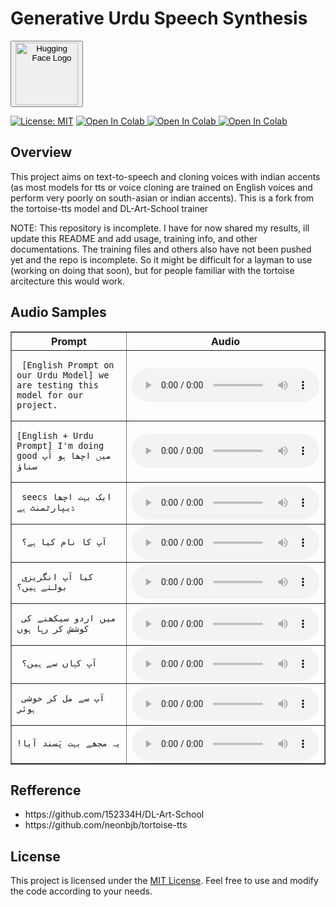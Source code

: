 <h1>Generative Urdu Speech Synthesis</h1>

 <a href="https://huggingface.co/zohann/urdu-tts" target="_blank">
        <button>
            <img src="https://huggingface.co/front/assets/hugging_face_logo.svg" alt="Hugging Face Logo" width="100">
        </button>
    </a>
    
  <p>
  <a href="https://opensource.org/licenses/MIT"><img src="https://img.shields.io/badge/License-MIT-blue.svg" alt="License: MIT"></a>
</a>
<a href="https://colab.research.google.com/drive/1g_VHQQvl-23tT635uz57isbcvsYEvyZR?usp=sharing">
  <img src="https://colab.research.google.com/assets/colab-badge.svg" alt="Open In Colab">
</a>
<a href="https://colab.research.google.com/drive/1FGm_OxAi6f3y8_JExqOqcCyFK2cn6YQu?usp=sharing">
  <img src="https://colab.research.google.com/assets/colab-badge.svg" alt="Open In Colab">
</a>
  <a href="https://colab.research.google.com/drive/1gGKaVaWyl6SCWIBWQehWrgHWiG1teFw4?usp=sharing">
  <img src="https://colab.research.google.com/assets/colab-badge.svg" alt="Open In Colab">
  </a>
 </p>


<h2>Overview</h2>
<p>This project aims on text-to-speech and cloning voices with indian accents (as most models for tts or voice cloning are trained on English voices and perform very poorly on south-asian or indian accents). This is a fork from the tortoise-tts model and DL-Art-School trainer </p>
NOTE: This repository is incomplete. I have for now shared my results, ill update this README and add usage, training info, and other documentations. The training files and others also have not been pushed yet and the repo is incomplete. So it might be difficult for a layman to use (working on doing that soon), but for people familiar with the tortoise arcitecture this would work.
</p>
    

<h2> Audio Samples </h2>

  <table border="1">
        <thead>
            <tr>
                <th>Prompt</th>
                <th>Audio</th>
            </tr>
        </thead>
        <tbody>
          <tr>
            <td><pre><code> [English Prompt on our Urdu Model] we are testing this model for our project.</code></pre> </td>
            <td>
              <audio controls>
                <source src="audios/english-only.wav" type="audio/wav">
                  Your browser does not support the audio element.
              </audio>
           </td>
        </tr>
            <tr>
            <td><pre><code>[English + Urdu Prompt] I'm doing good میں اچھا ہو آپ سناؤ </code></pre> </td>
            <td>
              <audio controls>
                <source src="audios/urdu-n-english.wav" type="audio/wav">
                  Your browser does not support the audio element.
              </audio>
           </td>
        </tr>
            <tr>
            <td><pre><code> seecs ایک بہت اچھا ڈیپارٹمنٹ ہے </code></pre> </td>
            <td>
              <audio controls>
                <source src="audios/urdu-only.mov" type="audio/wav">
                  Your browser does not support the audio element.
              </audio>
           </td>
        </tr>
            <tr>
            <td><pre><code> آپ کا نام کیا ہے؟</code></pre> </td>
            <td>
              <audio controls>
                <source src="audios/1.wav" type="audio/wav">
                  Your browser does not support the audio element.
              </audio>
           </td>
        </tr>
            <tr>
            <td><pre><code> كيا آپ انگريزی بولتے ہیں؟</code></pre> </td>
            <td>
              <audio controls>
                <source src="audios/2.wav" type="audio/wav">
                  Your browser does not support the audio element.
              </audio>
           </td>
        </tr>
              <tr>
            <td><pre><code> میں اردو سیکھنے کی کوشش کر رہا ہوں</code></pre> </td>
            <td>
              <audio controls>
                <source src="audios/3.wav" type="audio/wav">
                  Your browser does not support the audio element.
              </audio>
           </td>
        </tr>
              <tr>
            <td><pre><code> آپ کہاں سے ہیں؟</code></pre> </td>
            <td>
              <audio controls>
                <source src="audios/4.wav" type="audio/wav">
                  Your browser does not support the audio element.
              </audio>
           </td>
        </tr>
              <tr>
            <td><pre><code> آپ سے مل کر خوشی ہوئی</code></pre> </td>
            <td>
              <audio controls>
                <source src="audios/5.wav" type="audio/wav">
                  Your browser does not support the audio element.
              </audio>
           </td>
        </tr>
              <tr>
            <td><pre><code>!یہ مجھے بہت پَسند آیا</code></pre> </td>
            <td>
              <audio controls>
                <source src="audios/7.wav" type="audio/wav">
                  Your browser does not support the audio element.
              </audio>
           </td>
        </tr>
        </tbody>
  </table>



<h2>Refference</h2>
<ul>
  <li> https://github.com/152334H/DL-Art-School</li>
  <li> https://github.com/neonbjb/tortoise-tts</li>
  </ul>
<h2>License</h2>
    <p>This project is licensed under the <a href="LICENSE">MIT License</a>. Feel free to use and modify the code according to your needs.</p>
  </html>
